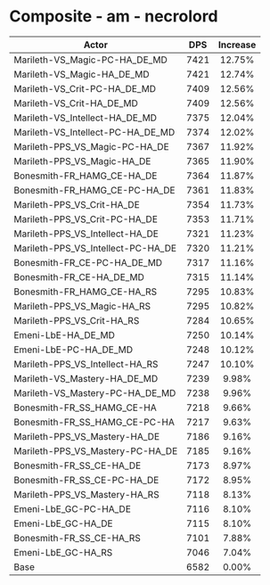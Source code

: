 # Composite - am - necrolord
| Actor | DPS | Increase |
|---|:---:|:---:|
|Marileth-VS_Magic-PC-HA_DE_MD|7421|12.75%|
|Marileth-VS_Magic-HA_DE_MD|7421|12.74%|
|Marileth-VS_Crit-PC-HA_DE_MD|7409|12.56%|
|Marileth-VS_Crit-HA_DE_MD|7409|12.56%|
|Marileth-VS_Intellect-HA_DE_MD|7375|12.04%|
|Marileth-VS_Intellect-PC-HA_DE_MD|7374|12.02%|
|Marileth-PPS_VS_Magic-PC-HA_DE|7367|11.92%|
|Marileth-PPS_VS_Magic-HA_DE|7365|11.90%|
|Bonesmith-FR_HAMG_CE-HA_DE|7364|11.87%|
|Bonesmith-FR_HAMG_CE-PC-HA_DE|7361|11.83%|
|Marileth-PPS_VS_Crit-HA_DE|7354|11.73%|
|Marileth-PPS_VS_Crit-PC-HA_DE|7353|11.71%|
|Marileth-PPS_VS_Intellect-HA_DE|7321|11.23%|
|Marileth-PPS_VS_Intellect-PC-HA_DE|7320|11.21%|
|Bonesmith-FR_CE-PC-HA_DE_MD|7317|11.16%|
|Bonesmith-FR_CE-HA_DE_MD|7315|11.14%|
|Bonesmith-FR_HAMG_CE-HA_RS|7295|10.83%|
|Marileth-PPS_VS_Magic-HA_RS|7295|10.82%|
|Marileth-PPS_VS_Crit-HA_RS|7284|10.65%|
|Emeni-LbE-HA_DE_MD|7250|10.14%|
|Emeni-LbE-PC-HA_DE_MD|7248|10.12%|
|Marileth-PPS_VS_Intellect-HA_RS|7247|10.10%|
|Marileth-VS_Mastery-HA_DE_MD|7239|9.98%|
|Marileth-VS_Mastery-PC-HA_DE_MD|7238|9.96%|
|Bonesmith-FR_SS_HAMG_CE-HA|7218|9.66%|
|Bonesmith-FR_SS_HAMG_CE-PC-HA|7217|9.63%|
|Marileth-PPS_VS_Mastery-HA_DE|7186|9.16%|
|Marileth-PPS_VS_Mastery-PC-HA_DE|7185|9.16%|
|Bonesmith-FR_SS_CE-HA_DE|7173|8.97%|
|Bonesmith-FR_SS_CE-PC-HA_DE|7172|8.95%|
|Marileth-PPS_VS_Mastery-HA_RS|7118|8.13%|
|Emeni-LbE_GC-PC-HA_DE|7116|8.10%|
|Emeni-LbE_GC-HA_DE|7115|8.10%|
|Bonesmith-FR_SS_CE-HA_RS|7101|7.88%|
|Emeni-LbE_GC-HA_RS|7046|7.04%|
|Base|6582|0.00%|
